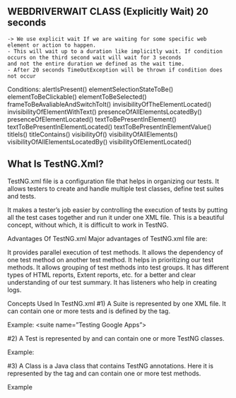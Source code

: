 ## WEBDRIVERWAIT CLASS (Explicitly Wait) 20 seconds
	-> We use explicit wait If we are waiting for some specific web element or action to happen.
	- This will wait up to a duration like implicitly wait. If condition occurs on the third second wait will wait for 3 seconds
	and not the entire duration we defined as the wait time.
	- After 20 seconds TimeOutException will be thrown if condition does not occur

Conditions:
alertIsPresent()
elementSelectionStateToBe()
elementToBeClickable()
elementToBeSelected()
frameToBeAvaliableAndSwitchToIt()
invisibilityOfTheElementLocated()
invisibilityOfElementWithText()
presenceOfAllElementsLocatedBy()
presenceOfElementLocated()
textToBePresentInElement()
textToBePresentInElementLocated()
textToBePresentInElementValue()
titleIs()
titleContains()
visibilityOf()
visibilityOfAllElements()
visibilityOfAllElementsLocatedBy()
visibilityOfElementLocated()



## What Is TestNG.Xml?
TestNG.xml file is a configuration file that helps in organizing our tests.
It allows testers to create and handle multiple test classes, define test suites and tests.

It makes a tester’s job easier by controlling the execution of tests by putting all the test cases together
and run it under one XML file. This is a beautiful concept, without which, it is difficult to work in TestNG.

Advantages Of TestNG.xml
Major advantages of TestNG.xml file are:

It provides parallel execution of test methods.
It allows the dependency of one test method on another test method.
It helps in prioritizing our test methods.
It allows grouping of test methods into test groups.
It has different types of HTML reports, Extent reports, etc. for a better and clear understanding of our test summary.
It has listeners who help in creating logs.

Concepts Used In TestNG.xml
#1) A Suite is represented by one XML file. It can contain one or more tests and is defined by the <suite> tag.

Example: <suite name=”Testing Google Apps”>

#2) A Test is represented by <test> and can contain one or more TestNG classes.

Example: <test name=”Regression”>

#3) A Class is a Java class that contains TestNG annotations. Here it is represented by the <class> tag and can contain one or more test methods.

Example

<classes>
<class name="Googletest.GmailTest"/>
<class name="Googletest.MapsTest"/>
<class name="Googletest.ImagesTest"/>
</classes>